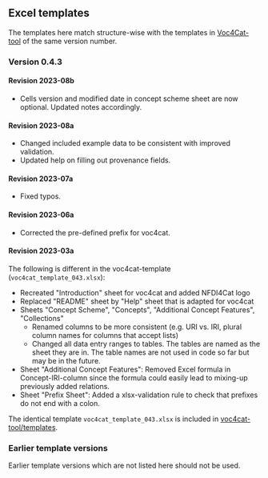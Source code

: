 ## Excel templates

The templates here match structure-wise with the templates in [Voc4Cat-tool](https://github.com/nfdi4cat/voc4cat-tool) of the same version number.

### Version 0.4.3

#### Revision 2023-08b

- Cells version and modified date in concept scheme sheet are now optional. Updated notes accordingly.

#### Revision 2023-08a

- Changed included example data to be consistent with improved validation.
- Updated help on filling out provenance fields.

#### Revision 2023-07a

- Fixed typos.

#### Revision 2023-06a

- Corrected the pre-defined prefix for voc4cat.

#### Revision 2023-03a

The following is different in the voc4cat-template (`voc4cat_template_043.xlsx`):

- Recreated "Introduction" sheet for voc4cat and added NFDI4Cat logo
- Replaced "README" sheet by "Help" sheet that is adapted for voc4cat
- Sheets "Concept Scheme", "Concepts", "Additional Concept Features", "Collections"
  - Renamed columns to be more consistent (e.g. URI vs. IRI, plural column names for columns that accept lists)
  - Changed all data entry ranges to tables. The tables are named as the sheet they are in. The table names are not used in code so far but may be in the future.
- Sheet "Additional Concept Features": Removed Excel formula in Concept-IRI-column since the formula could easily lead to mixing-up previously added relations.
- Sheet "Prefix Sheet": Added a xlsx-validation rule to check that prefixes do not end with a colon.

The identical template `voc4cat_template_043.xlsx` is included in [voc4cat-tool/templates](https://github.com/nfdi4cat/voc4cat-tool/tree/main/templates).

### Earlier template versions

Earlier template versions which are not listed here should not be used.
